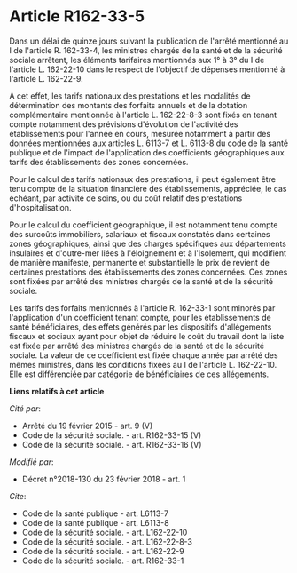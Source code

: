 # Article R162-33-5

Dans un délai de quinze jours suivant la publication de l'arrêté mentionné au I de l'article R. 162-33-4, les ministres
chargés de la santé et de la sécurité sociale arrêtent, les éléments tarifaires mentionnés aux 1° à 3° du I de l'article L.
162-22-10 dans le respect de l'objectif de dépenses mentionné à l'article L. 162-22-9. 

A cet effet, les tarifs nationaux des prestations et les modalités de détermination des montants des forfaits annuels et de
la dotation complémentaire mentionnée à l'article L. 162-22-8-3 sont fixés en tenant compte notamment des prévisions
d'évolution de l'activité des établissements pour l'année en cours, mesurée notamment à partir des données mentionnées aux
articles L. 6113-7 et L. 6113-8 du code de la santé publique et de l'impact de l'application des coefficients géographiques
aux tarifs des établissements des zones concernées. 

Pour le calcul des tarifs nationaux des prestations, il peut également être tenu compte de la situation financière des
établissements, appréciée, le cas échéant, par activité de soins, ou du coût relatif des prestations d'hospitalisation. 

Pour le calcul du coefficient géographique, il est notamment tenu compte des surcoûts immobiliers, salariaux et fiscaux
constatés dans certaines zones géographiques, ainsi que des charges spécifiques aux départements insulaires et d'outre-mer
liées à l'éloignement et à l'isolement, qui modifient de manière manifeste, permanente et substantielle le prix de revient de
certaines prestations des établissements des zones concernées. Ces zones sont fixées par arrêté des ministres chargés de la
santé et de la sécurité sociale. 

Les tarifs des forfaits mentionnés à l'article R. 162-33-1 sont minorés par l'application d'un coefficient tenant compte,
pour les établissements de santé bénéficiaires, des effets générés par les dispositifs d'allégements fiscaux et sociaux ayant
pour objet de réduire le coût du travail dont la liste est fixée par arrêté des ministres chargés de la santé et de la
sécurité sociale. La valeur de ce coefficient est fixée chaque année par arrêté des mêmes ministres, dans les conditions
fixées au I de l'article L. 162-22-10. Elle est différenciée par catégorie de bénéficiaires de ces allégements.

**Liens relatifs à cet article**

_Cité par_:

  - Arrêté du 19 février 2015 - art. 9 (V)
  - Code de la sécurité sociale. - art. R162-33-15 (V)
  - Code de la sécurité sociale. - art. R162-33-16 (V)

_Modifié par_:

  - Décret n°2018-130 du 23 février 2018 - art. 1

_Cite_:

  - Code de la santé publique - art. L6113-7
  - Code de la santé publique - art. L6113-8
  - Code de la sécurité sociale. - art. L162-22-10
  - Code de la sécurité sociale. - art. L162-22-8-3
  - Code de la sécurité sociale. - art. L162-22-9
  - Code de la sécurité sociale. - art. R162-33-1
